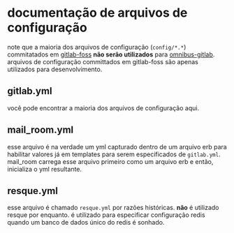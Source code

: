 # documentação de arquivos de configuração

note que a maioria dos arquivos de configuração (`config/*.*`) commitatados em [gitlab-foss](https://gitlab.com/gitlab-org/gitlab-foss) **não serão utilizados** para [omnibus-gitlab](https://gitlab.com/gitlab-org/omnibus-gitlab). arquivos de configuração committados em gitlab-foss são apenas utilizados para desenvolvimento.

## gitlab.yml

você pode encontrar a maioria dos arquivos de configuração aqui.

## mail_room.yml

esse arquivo é na verdade um yml capturado dentro de um arquivo erb para habilitar valores já em templates para serem especificados de `gitlab.yml`. mail_room carrega esse arquivo primeiro como um arquivo erb e então, inicializa o yml resultante.

## resque.yml

esse arquivo é chamado `resque.yml` por razões históricas. **não** é utilizado resque por enquanto. é utilizado para especificar configuração redis quando um banco de dados único do redis é sonhado.
